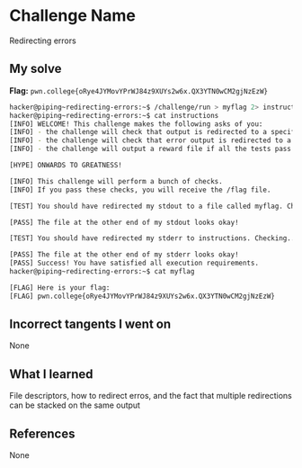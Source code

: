 # Challenge Name
Redirecting errors

## My solve
**Flag:** `pwn.college{oRye4JYMovYPrWJ84z9XUYs2w6x.QX3YTN0wCM2gjNzEzW}`

```bash
hacker@piping~redirecting-errors:~$ /challenge/run > myflag 2> instructions
hacker@piping~redirecting-errors:~$ cat instructions
[INFO] WELCOME! This challenge makes the following asks of you:
[INFO] - the challenge will check that output is redirected to a specific file path : myflag
[INFO] - the challenge will check that error output is redirected to a specific file path : instructions
[INFO] - the challenge will output a reward file if all the tests pass : /flag

[HYPE] ONWARDS TO GREATNESS!

[INFO] This challenge will perform a bunch of checks.
[INFO] If you pass these checks, you will receive the /flag file.

[TEST] You should have redirected my stdout to a file called myflag. Checking...

[PASS] The file at the other end of my stdout looks okay!

[TEST] You should have redirected my stderr to instructions. Checking...

[PASS] The file at the other end of my stderr looks okay!
[PASS] Success! You have satisfied all execution requirements.
hacker@piping~redirecting-errors:~$ cat myflag

[FLAG] Here is your flag:
[FLAG] pwn.college{oRye4JYMovYPrWJ84z9XUYs2w6x.QX3YTN0wCM2gjNzEzW}
```

## Incorrect tangents I went on
None

## What I learned
File descriptors, how to redirect erros, and the fact that multiple redirections can be stacked on the same output

## References 
None
